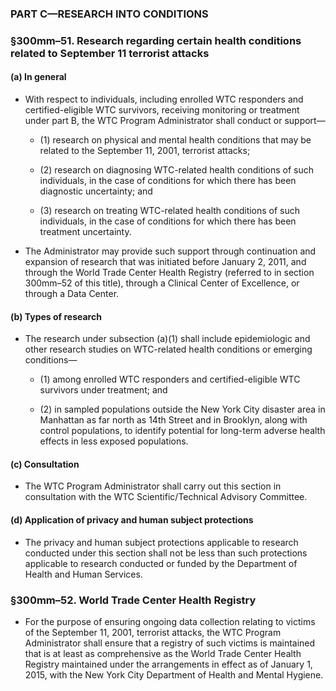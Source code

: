### PART C—RESEARCH INTO CONDITIONS

### §300mm–51. Research regarding certain health conditions related to September 11 terrorist attacks
#### (a) In general
* With respect to individuals, including enrolled WTC responders and certified-eligible WTC survivors, receiving monitoring or treatment under part B, the WTC Program Administrator shall conduct or support—

  * (1) research on physical and mental health conditions that may be related to the September 11, 2001, terrorist attacks;

  * (2) research on diagnosing WTC-related health conditions of such individuals, in the case of conditions for which there has been diagnostic uncertainty; and

  * (3) research on treating WTC-related health conditions of such individuals, in the case of conditions for which there has been treatment uncertainty.


* The Administrator may provide such support through continuation and expansion of research that was initiated before January 2, 2011, and through the World Trade Center Health Registry (referred to in section 300mm–52 of this title), through a Clinical Center of Excellence, or through a Data Center.

#### (b) Types of research
* The research under subsection (a)(1) shall include epidemiologic and other research studies on WTC-related health conditions or emerging conditions—

  * (1) among enrolled WTC responders and certified-eligible WTC survivors under treatment; and

  * (2) in sampled populations outside the New York City disaster area in Manhattan as far north as 14th Street and in Brooklyn, along with control populations, to identify potential for long-term adverse health effects in less exposed populations.

#### (c) Consultation
* The WTC Program Administrator shall carry out this section in consultation with the WTC Scientific/Technical Advisory Committee.

#### (d) Application of privacy and human subject protections
* The privacy and human subject protections applicable to research conducted under this section shall not be less than such protections applicable to research conducted or funded by the Department of Health and Human Services.

### §300mm–52. World Trade Center Health Registry
* For the purpose of ensuring ongoing data collection relating to victims of the September 11, 2001, terrorist attacks, the WTC Program Administrator shall ensure that a registry of such victims is maintained that is at least as comprehensive as the World Trade Center Health Registry maintained under the arrangements in effect as of January 1, 2015, with the New York City Department of Health and Mental Hygiene.
